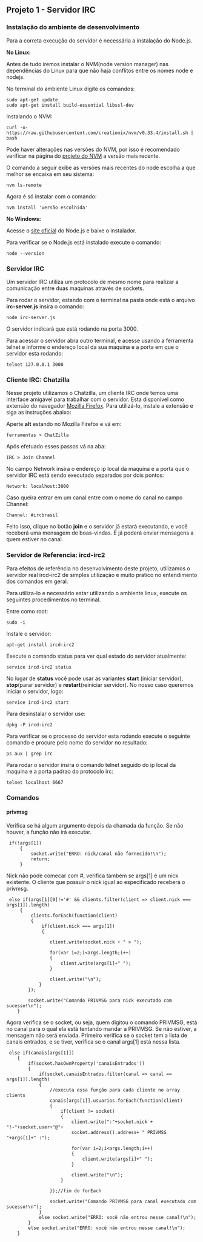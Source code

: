 ## Projeto 1 - Servidor IRC

### Instalação do ambiente de desenvolvimento

Para a correta execução do servidor é necessária a instalação do Node.js.

**No Linux:**

Antes de tudo iremos instalar o NVM(node version manager) nas dependências do Linux para que não haja conflitos entre os nomes node e nodejs.

No terminal do ambiente Linux digite os comandos:
```
sudo apt-get update
sudo apt-get install build-essential libssl-dev
```
Instalando o NVM:
```
curl -o- https://raw.githubusercontent.com/creationix/nvm/v0.33.4/install.sh | bash
```
Pode haver alterações nas versões do NVM, por isso é recomendado verificar na página do [projeto do NVM](https://github.com/creationix/nvm) a versão mais recente.

O comando a seguir exibe as versões mais recentes do node escolha a que melhor se encaixa em seu sistema:
```
nvm ls-remote
```
Agora é só instalar com o comando:
```
nvm install 'versão escolhida'
```

**No Windows:**

Acesse o [site oficial](https://nodejs.org/en/) do Node.js e baixe o instalador.

Para verificar se o Node.js está instalado execute o comando:
```
node --version
```
### Servidor IRC

Um servidor IRC utiliza um protocolo de mesmo nome para realizar
a comunicação entre duas maquinas através de sockets.

 Para rodar o servidor, estando com o terminal na pasta onde está o arquivo
 **irc-server.js** insira o comando:
 ```
 node irc-server.js
 ```
 O servidor indicará que está rodando na porta 3000.

Para acessar o servidor abra outro terminal, e acesse usando a ferramenta telnet
e informe o endereço local da sua maquina e a porta em que o servidor esta rodando:
```
telnet 127.0.0.1 3000
```
### Cliente IRC: Chatzilla

Nesse projeto utilizamos o Chatzilla, um cliente IRC onde temos uma interface amigável para trabalhar com o servidor. 
Esta disponível como extensão do navegador [Mozilla Firefox](https://www.mozilla.org/pt-BR/firefox/new/). Para utilizá-lo, instale a extensão e siga as instruções abaixo: 

Aperte **alt** estando no Mozilla Firefox e vá em: 
```
ferramentas > ChatZilla
```
Após efetuado esses passos vá na aba:  
```
IRC > Join Channel 
```
No campo Network insira o endereço ip local da maquina e a porta que o servidor IRC está sendo executado separados por dois pontos:
```
Network: localhost:3000
```
Caso queira entrar em um canal entre com o nome do canal no campo Channel:
```
Channel: #ircbrasil
```
 Feito isso, clique no botão **join** e o servidor já estará executando, e você receberá uma mensagem de boas-vindas. E já poderá enviar mensagens a quem estiver no canal.

### Servidor de Referencia: ircd-irc2

Para efeitos de referência no desenvolvimento deste projeto, utilizamos o servidor real ircd-irc2 de simples utilização e muito pratico no entendimento dos comandos em geral.

Para utiliza-lo e necessário estar utilizando o ambiente linux, execute os seguintes procedimentos no terminal.

Entre como root:
```
sudo -i
```
Instale o servidor:
```
apt-get install ircd-irc2
```
Execute o comando status para ver qual estado do servidor atualmente:
```
service ircd-irc2 status
```
No lugar de **status** você pode usar as variantes **start** (iniciar servidor), **stop**(parar servidor) e **restart**(reiniciar servidor). No nosso caso queremos iniciar o servidor, logo:
```
service ircd-irc2 start
```
Para desinstalar o servidor use: 
```
dpkg -P ircd-irc2
```
Para verificar se o processo do servidor esta rodando execute o seguinte comando e procure pelo nome do servidor no resultado:
```
ps aux | grep irc
```
Para rodar o servidor insira o comando telnet seguido do ip local da maquina e a porta padrao do protocolo irc:
```
telnet localhost 6667
```

### Comandos

#### privmsg

Verifica se há algum argumento depois da chamada da função. Se não houver, a função não irá executar.
```
 if(!args[1])
     {
         socket.write("ERRO: nick/canal não fornecido!\n");
         return;
     }

```

Nick não pode comecar com #, verifica também se args[1] é um nick existente.
O cliente que possuir o nick igual ao especificado receberá o privmsg.
```
 else if(args[1][0]!='#' && clients.filter(client => client.nick === args[1]).length)
     {
         clients.forEach(function(client)
         {
             if(client.nick === args[1])
             {
                
                client.write(socket.nick + " > ");
                    
                for(var i=2;i<args.length;i++)
                {
                    client.write(args[i]+" ");
                }
                   
                client.write("\n");
            }
        });
            
        socket.write("Comando PRIVMSG para nick executado com sucesso!\n");
    }
```

Agora verifica se o socket, ou seja, quem digitou o comando PRIVMSG, está no canal
para o qual ela está tentando mandar a PRIVMSG. Se não estiver, a mensagem não será enviada.
Primeiro verifica se o socket tem a lista de canais entrados, e se tiver, verifica 
se o canal args[1] está nessa lista.

```
 else if(canais[args[1]])
    {       
        if(socket.hasOwnProperty('canaisEntrados'))
        {
            if(socket.canaisEntrados.filter(canal => canal ==  args[1]).length)
            {
                //executa essa função para cada cliente no array clients
                canais[args[1]].usuarios.forEach(function(client)
                {
                    if(client != socket)
                    {
                        client.write(":"+socket.nick + "!~"+socket.user+"@"+
			            socket.address().address+ " PRIVMSG "+args[1]+" :");
                    
                        for(var i=2;i<args.length;i++)
                        {
                            client.write(args[i]+" ");
                        }   
                
                        client.write("\n");
                    }                    
                    
                });//fim do forEach
                        
                socket.write("Comando PRIVMSG para canal executado com sucesso!\n");
            }
            else socket.write("ERRO: você não entrou nesse canal!\n");
        }
        else socket.write("ERRO: você não entrou nesse canal!\n");
    }
```
